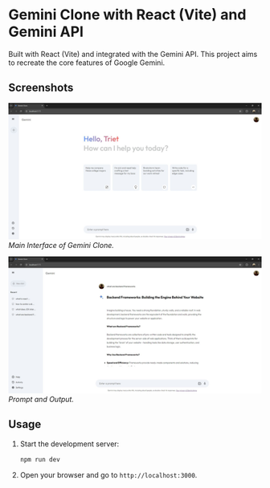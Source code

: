 # Gemini Clone with React (Vite) and Gemini API

Built with React (Vite) and integrated with the Gemini API. This project aims to recreate the core features of Google Gemini.

## Screenshots

![Screenshot 1](/screenshots/front-page.jpg)
*Main Interface of Gemini Clone.*

![Screenshot 2](screenshots/front-page-msg.jpg)
*Prompt and Output.*


## Usage

1. Start the development server:
    ```sh
    npm run dev
    ```
2. Open your browser and go to `http://localhost:3000`.
